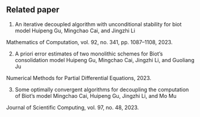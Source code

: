 ## Related paper

1. An iterative decoupled algorithm with unconditional stability for biot model
Huipeng Gu, Mingchao Cai, and Jingzhi Li

Mathematics of Computation, vol. 92, no. 341, pp. 1087–1108, 2023.

2. A priori error estimates of two monolithic schemes for Biot’s consolidation model
Huipeng Gu, Mingchao Cai, Jingzhi Li, and Guoliang Ju

Numerical Methods for Partial Differential Equations, 2023.

3. Some optimally convergent algorithms for decoupling the computation of Biot’s model
Mingchao Cai, Huipeng Gu, Jingzhi Li, and Mo Mu

Journal of Scientific Computing, vol. 97, no. 48, 2023.
